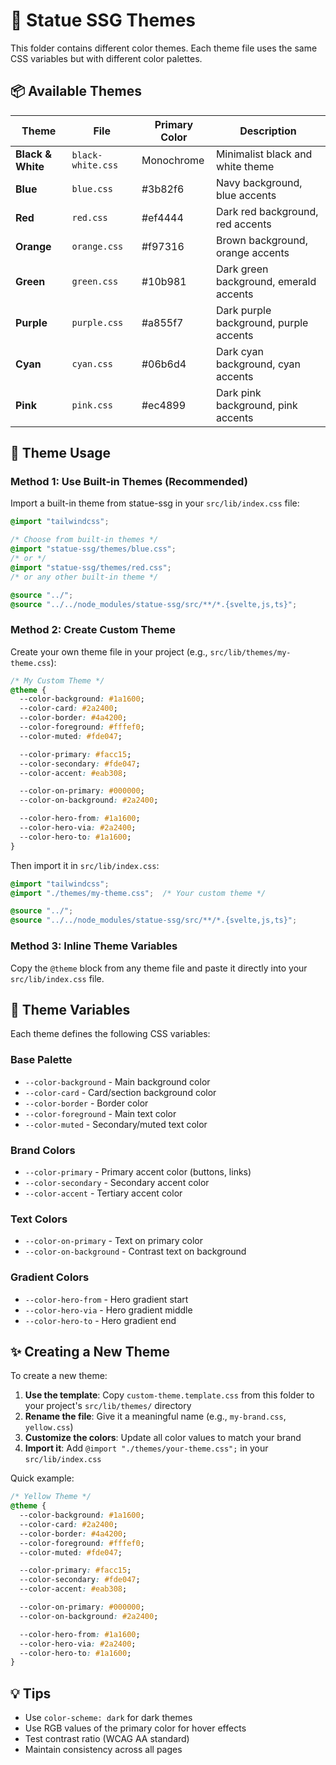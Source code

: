 # 🎨 Statue SSG Themes

This folder contains different color themes. Each theme file uses the same CSS variables but with different color palettes.

## 📦 Available Themes

| Theme | File | Primary Color | Description |
|------|-------|----------|----------|
| **Black & White** | `black-white.css` | Monochrome | Minimalist black and white theme |
| **Blue** | `blue.css` | #3b82f6 | Navy background, blue accents |
| **Red** | `red.css` | #ef4444 | Dark red background, red accents |
| **Orange** | `orange.css` | #f97316 | Brown background, orange accents |
| **Green** | `green.css` | #10b981 | Dark green background, emerald accents |
| **Purple** | `purple.css` | #a855f7 | Dark purple background, purple accents |
| **Cyan** | `cyan.css` | #06b6d4 | Dark cyan background, cyan accents |
| **Pink** | `pink.css` | #ec4899 | Dark pink background, pink accents |

## 🔧 Theme Usage

### Method 1: Use Built-in Themes (Recommended)

Import a built-in theme from statue-ssg in your `src/lib/index.css` file:

```css
@import "tailwindcss";

/* Choose from built-in themes */
@import "statue-ssg/themes/blue.css";
/* or */
@import "statue-ssg/themes/red.css";
/* or any other built-in theme */

@source "../";
@source "../../node_modules/statue-ssg/src/**/*.{svelte,js,ts}";
```

### Method 2: Create Custom Theme

Create your own theme file in your project (e.g., `src/lib/themes/my-theme.css`):

```css
/* My Custom Theme */
@theme {
  --color-background: #1a1600;
  --color-card: #2a2400;
  --color-border: #4a4200;
  --color-foreground: #fffef0;
  --color-muted: #fde047;

  --color-primary: #facc15;
  --color-secondary: #fde047;
  --color-accent: #eab308;

  --color-on-primary: #000000;
  --color-on-background: #2a2400;

  --color-hero-from: #1a1600;
  --color-hero-via: #2a2400;
  --color-hero-to: #1a1600;
}
```

Then import it in `src/lib/index.css`:

```css
@import "tailwindcss";
@import "./themes/my-theme.css";  /* Your custom theme */

@source "../";
@source "../../node_modules/statue-ssg/src/**/*.{svelte,js,ts}";
```

### Method 3: Inline Theme Variables

Copy the `@theme` block from any theme file and paste it directly into your `src/lib/index.css` file.

## 🎨 Theme Variables

Each theme defines the following CSS variables:

### Base Palette
- `--color-background` - Main background color
- `--color-card` - Card/section background color
- `--color-border` - Border color
- `--color-foreground` - Main text color
- `--color-muted` - Secondary/muted text color

### Brand Colors
- `--color-primary` - Primary accent color (buttons, links)
- `--color-secondary` - Secondary accent color
- `--color-accent` - Tertiary accent color

### Text Colors
- `--color-on-primary` - Text on primary color
- `--color-on-background` - Contrast text on background

### Gradient Colors
- `--color-hero-from` - Hero gradient start
- `--color-hero-via` - Hero gradient middle
- `--color-hero-to` - Hero gradient end

## ✨ Creating a New Theme

To create a new theme:

1. **Use the template**: Copy `custom-theme.template.css` from this folder to your project's `src/lib/themes/` directory
2. **Rename the file**: Give it a meaningful name (e.g., `my-brand.css`, `yellow.css`)
3. **Customize the colors**: Update all color values to match your brand
4. **Import it**: Add `@import "./themes/your-theme.css";` in your `src/lib/index.css`

Quick example:

```css
/* Yellow Theme */
@theme {
  --color-background: #1a1600;
  --color-card: #2a2400;
  --color-border: #4a4200;
  --color-foreground: #fffef0;
  --color-muted: #fde047;

  --color-primary: #facc15;
  --color-secondary: #fde047;
  --color-accent: #eab308;

  --color-on-primary: #000000;
  --color-on-background: #2a2400;

  --color-hero-from: #1a1600;
  --color-hero-via: #2a2400;
  --color-hero-to: #1a1600;
}
```

## 💡 Tips

- Use `color-scheme: dark` for dark themes
- Use RGB values of the primary color for hover effects
- Test contrast ratio (WCAG AA standard)
- Maintain consistency across all pages

